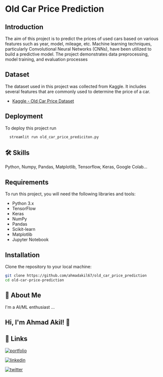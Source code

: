 
# Old Car Price Prediction

## Introduction
The aim of this project is to predict the prices of used cars based on various features such as year, model, mileage, etc. Machine learning techniques, particularly Convolutional Neural Networks (CNNs), have been utilized to build a predictive model. The project demonstrates data preprocessing, model training, and evaluation processes

## Dataset
The dataset used in this project was collected from Kaggle. It includes several features that are commonly used to determine the price of a car.

- [Kaggle - Old Car Price Dataset](https://www.kaggle.com/datasets/mayankpatel14/second-hand-used-cars-data-set-linear-regression)





## Deployment

To deploy this project run

```bash
  streamlit run old_car_price_prediciton.py
```


## 🛠 Skills
Python, Numpy, Pandas, Matplotlib, Tensorflow, Keras, Google Colab...


## Requirements

To run this project, you will need the following libraries and tools:

- Python 3.x
- TensorFlow
- Keras
- NumPy
- Pandas
- Scikit-learn
- Matplotlib
- Jupyter Notebook
## Installation

Clone the repository to your local machine:

```bash
git clone https://github.com/ahmadakil67/old_car_price_prediction
cd old-car-price-prediction

```
    
## 🚀 About Me
I'm a AI/ML enthusiast ...


## Hi, I'm Ahmad Akil! 👋



## 🔗 Links
[![portfolio](https://img.shields.io/badge/my_portfolio-000?style=for-the-badge&logo=ko-fi&logoColor=white)](https://sites.google.com/view/ahmad-akil-portfolio/akil)

[![linkedin](https://img.shields.io/badge/linkedin-0A66C2?style=for-the-badge&logo=linkedin&logoColor=white)](https://www.linkedin.com/in/akil67/)

[![twitter](https://img.shields.io/badge/twitter-1DA1F2?style=for-the-badge&logo=twitter&logoColor=white)](https://x.com/AhmadAk93330588)

